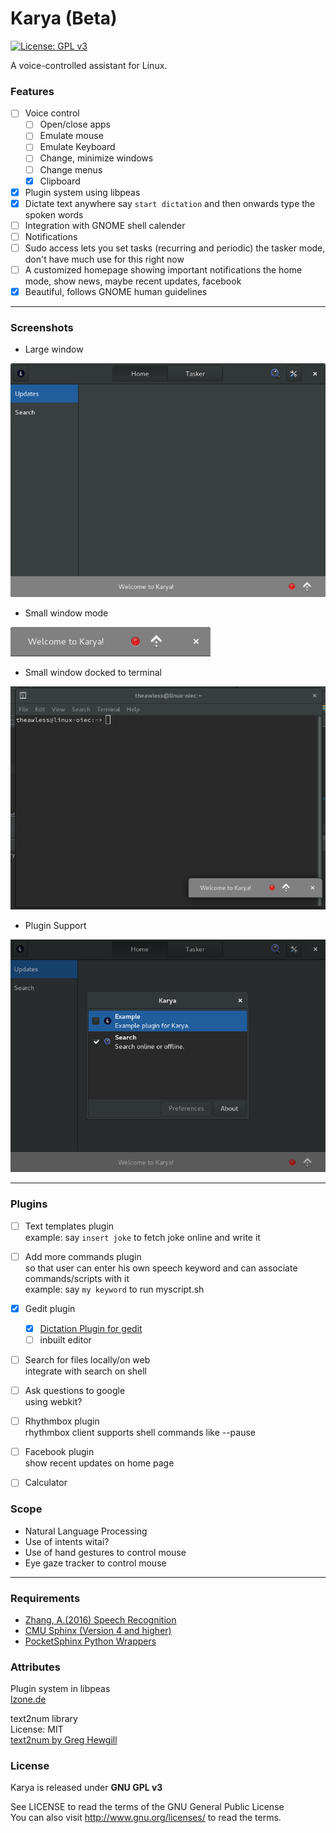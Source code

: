# Karya (Beta) 
[![License: GPL v3](https://img.shields.io/badge/License-GPL%20v3-blue.svg)](http://www.gnu.org/licenses/gpl-3.0)

A voice-controlled assistant for Linux.

### Features
- [ ] Voice control
    - [ ] Open/close apps
    - [ ] Emulate mouse
    - [ ] Emulate Keyboard
    - [ ] Change, minimize windows
    - [ ] Change menus
    - [x] Clipboard  
- [x] Plugin system using libpeas
- [x] Dictate text anywhere
  say `start dictation` and then onwards type the spoken words
- [ ] Integration with GNOME shell calender
- [ ] Notifications
- [ ] Sudo access lets you set tasks (recurring and periodic)
  the tasker mode, don't have much use for this right now
- [ ] A customized homepage showing important notifications
  the home mode, show news, maybe recent updates, facebook
- [x] Beautiful, follows GNOME human guidelines

* * *

### Screenshots
* Large window 

![alt text](images/large.png "Large")

* Small window mode

![alt text](images/small2.png "Small window mode")

* Small window docked to terminal

![alt text](images/small.png "Small window mode")

* Plugin Support

![alt text](images/plugin.png "Plugin support")

* * *

### Plugins
- [ ] Text templates plugin  
  example: say `insert joke` to fetch joke online and write it

- [ ] Add more commands plugin  
  so that user can enter his own speech keyword and can associate commands/scripts with it  
  example: say `my keyword` to run myscript.sh

- [x] Gedit plugin
    - [x] [Dictation Plugin for gedit](https://github.com/theawless/Dict-O-nator)
    - [ ] inbuilt editor

- [ ] Search for files locally/on web  
  integrate with search on shell

- [ ] Ask questions to google  
  using webkit?

- [ ] Rhythmbox plugin  
  rhythmbox client supports shell commands like --pause

- [ ] Facebook plugin  
  show recent updates on home page

- [ ] Calculator  

### Scope
* Natural Language Processing
* Use of intents
    witai?
* Use of hand gestures to control mouse
* Eye gaze tracker to control mouse

* * *
### Requirements
* [Zhang, A.(2016) Speech Recognition](https://github.com/Uberi/speech_recognition)
* [CMU Sphinx (Version 4 and higher)](http://cmusphinx.sourceforge.net/)
* [PocketSphinx Python Wrappers](https://github.com/cmusphinx/pocketsphinx)

### Attributes
Plugin system in libpeas  
[lzone.de](http://lzone.de/How+to+write+GObject+Introspection+based+Plugins)

text2num library  
License: MIT  
[text2num by Greg Hewgill](https://github.com/ghewgill/text2num)

### License
Karya is released under **GNU GPL v3**

See LICENSE to read the terms of the GNU General Public License  
You can also visit <http://www.gnu.org/licenses/> to read the terms.
